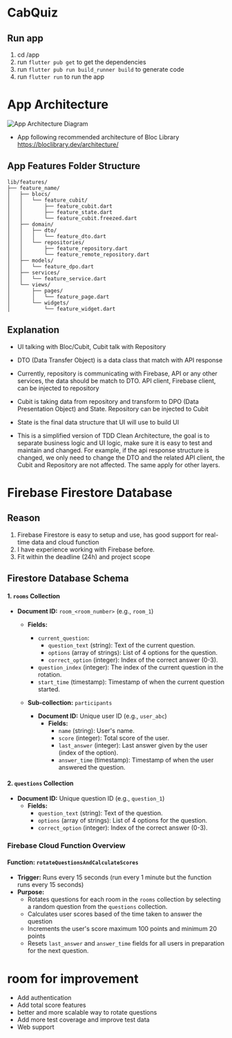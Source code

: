 # CabQuiz



## Run app
1. cd /app
2. run `flutter pub get` to get the dependencies
3. run `flutter pub run build_runner build` to generate code
3. run `flutter run` to run the app




# App Architecture

![App Architecture Diagram](https://bloclibrary.dev/_astro/bloc_architecture_full.CYn-T9Ox_Z20Hwr9.webp)

- App following recommended architecture of Bloc Library https://bloclibrary.dev/architecture/

## App Features Folder Structure

```
lib/features/
├── feature_name/
│   ├── blocs/
│   │   └── feature_cubit/
│   │       ├── feature_cubit.dart
│   │       ├── feature_state.dart
│   │       └── feature_cubit.freezed.dart
│   ├── domain/
│   │   ├── dto/
│   │   │   └── feature_dto.dart
│   │   └── repositories/
│   │       ├── feature_repository.dart
│   │       └── feature_remote_repository.dart
│   ├── models/
│   │   └── feature_dpo.dart
│   ├── services/
│   │   └── feature_service.dart
│   └── views/
│       ├── pages/
│       │   └── feature_page.dart
│       └── widgets/
│           └── feature_widget.dart
```

## Explanation

- UI talking with Bloc/Cubit, Cubit talk with Repository 
- DTO (Data Transfer Object) is a data class that match with API response
- Currently, repository is communicating with Firebase, API or any other services, the data should be match to DTO. API client, Firebase client, can be injected to repository
- Cubit is taking data from repository and transform to DPO (Data Presentation Object) and State. Repository can be injected to Cubit
- State is the final data structure that UI will use to build UI


- This is a simplified version of TDD Clean Architecture, the goal is to separate business logic and UI logic, make sure it is easy to test and maintain and changed. For example, if the api response structure is changed, we only need to change the DTO and the related API client, the Cubit and Repository are not affected. The same apply for other layers.




# Firebase Firestore Database

## Reason
1. Firebase Firestore is easy to setup and use, has good support for real-time data and cloud function
2. I have experience working with Firebase before.
3. Fit within the deadline (24h) and project scope

## Firestore Database Schema

#### 1. **`rooms` Collection**
   - **Document ID:** `room_<room_number>` (e.g., `room_1`)
     - **Fields:**
       - `current_question`: 
         - `question_text` (string): Text of the current question.
         - `options` (array of strings): List of 4 options for the question.
         - `correct_option` (integer): Index of the correct answer (0-3).
       - `question_index` (integer): The index of the current question in the rotation.
       - `start_time` (timestamp): Timestamp of when the current question started.

     - **Sub-collection:** `participants`
       - **Document ID:** Unique user ID (e.g., `user_abc`)
         - **Fields:**
           - `name` (string): User's name.
           - `score` (integer): Total score of the user.
           - `last_answer` (integer): Last answer given by the user (index of the option).
           - `answer_time` (timestamp): Timestamp of when the user answered the question.

#### 2. **`questions` Collection**
   - **Document ID:** Unique question ID (e.g., `question_1`)
     - **Fields:**
       - `question_text` (string): Text of the question.
       - `options` (array of strings): List of 4 options for the question.
       - `correct_option` (integer): Index of the correct answer (0-3).

### Firebase Cloud Function Overview

#### Function: `rotateQuestionsAndCalculateScores`
- **Trigger:** Runs every 15 seconds (run every 1 minute but the function runs every 15 seconds)
- **Purpose:** 
  - Rotates questions for each room in the `rooms` collection by selecting a random question from the `questions` collection.
  - Calculates user scores based of the time taken to answer the question
  - Increments the user's score maximum 100 points and minimum 20 points
  - Resets `last_answer` and `answer_time` fields for all users in preparation for the next question.

# room for improvement

- Add authentication
- Add total score features
- better and more scalable  way to rotate questions
- Add more test coverage and improve test data
- Web support
